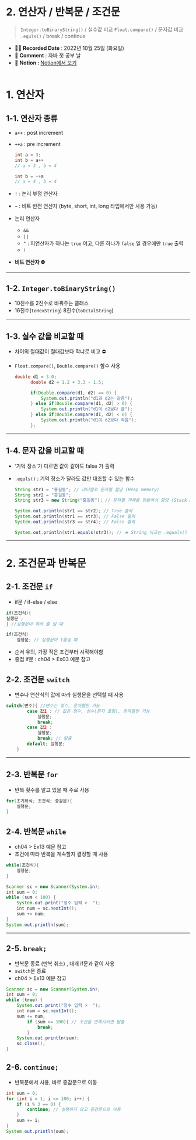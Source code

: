 # 2. 연산자 / 반복문 / 조건문

> `Integer.toBinaryString()` / 실수값 비교 `Float.compare()` / 문자값 비교 `.equls()` / break / continue

- ✍🏻 **Recorded Date** : 2022년 10월 25일 (화요일)
- 💬 **Comment** : 자바 첫 공부 날
- 🔖 **Notion :** [Notion에서 보기](https://6suk.notion.site/2-b59905499e4148b6b2338cd59eb64e9b)
  <br>
  <br>

# 1. 연산자

## 1-1. 연산자 종류

- `a++` : post increment
- `++a` : pre increment

  ```java
  int a = 3;
  int b = a++
  // a = 3 , b = 4

  int b = ++a
  // a = 4 , b = 4
  ```

- `!` : 논리 부정 연산자
- `~` : 비트 반전 연산자 (byte, short, int, long 타입에서만 사용 가능)
- 논리 연산자
  - `&&`
  - `||`
  - `^` : 피연산자가 하나는 `true` 이고, 다른 하나가 `false` 일 경우에만 `true` 출력
  - `!`
- **비트 연산자 ⛔**

---

## 1-2. `Integer.toBinaryString()`

- 10진수를 2진수로 바꿔주는 클래스
- 16진수(`toHexString`) 8진수(`toOctalString`)

---

## 1-3. 실수 값을 비교할 때

- 차이의 절대값이 절대값보다 작냐로 비교 ⛔
- `Float.compare()`, `Double.compare()` 함수 사용

  ```java
  double d1 = 3.0;
  		double d2 = 1.2 + 3.3 - 1.5;

  		if(Double.compare(d1, d2) == 0) {
  			System.out.println("d1과 d2는 같음");
  		} else if(Double.compare(d1, d2) > 0) {
  			System.out.println("d1이 d2보다 큼");
  		} else if(Double.compare(d1, d2) < 0) {
  			System.out.println("d1이 d2보다 작음");
  		};
  ```

---

## 1-4. 문자 값을 비교할 때

- ‘기억 장소’가 다르면 값이 같아도 false 가 출력
- `.equls()` : 기억 장소가 달라도 값만 대조할 수 있는 함수

  ```java
  String str1 = "홍길동"; // 리터럴로 문자열 할당 (Heap memory)
  String str2 = "홍길동";
  String str3 = new String("홍길동"); // 문자열 객체를 만들어서 할당 (Stack memory)

  System.out.println(str1 == str2); // True 출력
  System.out.println(str1 == str3); // False 출력
  System.out.println(str3 == str4); // False 출력

  System.out.println(str1.equals(str3)); // ★ String 비교는 .equals() 사용
  ```

---

# 2. 조건문과 반복문

## 2-1. 조건문 `if`

- if문 / if-else / else

```java
if(조건식){
실행문 ;
} //실행문이 여러 줄 일 때

if(조건식)
	실행문; // 실행문이 1줄일 때
```

- 순서 유의, 가장 작은 조건부터 시작해야함
- 중첩 if문 : ch04 > Ex03 예문 참고

## 2-2. 조건문 `switch`

- 변수나 연산식의 값에 따라 실행문을 선택할 때 사용

```java
switch(변수){ //변수는 정수, 문자열만 가능
        case 값1 : // 값은 정수, 상수(문자 포함), 문자열만 가능
            실행문;
            break;
        case 값2 :
            실행문;
            break; // 탈출
        default; 실행문;
    }
```

---

## 2-3. 반복문 `for`

- 반복 횟수를 알고 있을 때 주로 사용

```java
for(초기화식; 조건식; 증감문){
	실행문;
}
```

## 2-4. 반복문 `while`

- ch04 > Ex13 예문 참고
- 조건에 따라 반복을 계속할지 결정할 때 사용

```java
while(조건식){
	실행문;
}

Scanner sc = new Scanner(System.in);
int sum = 0;
while (sum < 100) {
	System.out.print("정수 입력 >  ");
	int num = sc.nextInt();
	sum += num;
}
System.out.println(sum);
```

---

## 2-5. `break;`

- 반복문 종료 (반복 취소) , 대개 if문과 같이 사용
- `switch`문 종료
- ch04 > Ex13 예문 참고

```java
Scanner sc = new Scanner(System.in);
int sum = 0;
while (true) {
	System.out.print("정수 입력 >  ");
	int num = sc.nextInt();
	sum += num;
		if (sum >= 100){ // 조건을 만족시키면 탈출
			break;
		}
	System.out.println(sum);
	sc.close();
}
```

## 2-6. `continue;`

- 반복문에서 사용, 바로 증감문으로 이동

```java
int sum = 0;
for (int i = 1; i <= 100; i++) {
	if (i % 3 == 0) {
		continue; // 실행하지 않고 증감문으로 이동
	}
	sum += i;
}
System.out.println(sum);
```
